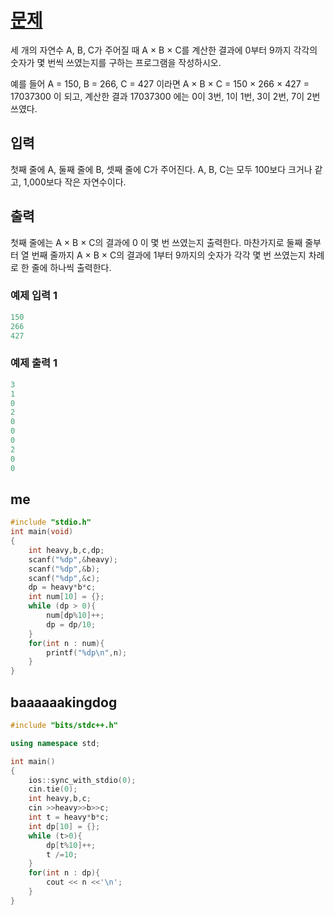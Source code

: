﻿# [문제](https://www.acmicpc.net/problem/2577) 
세 개의 자연수 A, B, C가 주어질 때 A × B × C를 계산한 결과에 0부터 9까지 각각의 숫자가 몇 번씩 쓰였는지를 구하는 프로그램을 작성하시오.

예를 들어 A = 150, B = 266, C = 427 이라면 A × B × C = 150 × 266 × 427 = 17037300 이 되고, 계산한 결과 17037300 에는 0이 3번, 1이 1번, 3이 2번, 7이 2번 쓰였다.

## 입력
첫째 줄에 A, 둘째 줄에 B, 셋째 줄에 C가 주어진다. A, B, C는 모두 100보다 크거나 같고, 1,000보다 작은 자연수이다.

## 출력
첫째 줄에는 A × B × C의 결과에 0 이 몇 번 쓰였는지 출력한다. 마찬가지로 둘째 줄부터 열 번째 줄까지 A × B × C의 결과에 1부터 9까지의 숫자가 각각 몇 번 쓰였는지 차례로 한 줄에 하나씩 출력한다.

### 예제 입력 1
```c++
150
266
427
```
### 예제 출력 1
```c++
3
1
0
2
0
0
0
2
0
0
```

## me

```c++
#include "stdio.h"
int main(void)
{
    int heavy,b,c,dp;
    scanf("%dp",&heavy);
    scanf("%dp",&b);
    scanf("%dp",&c);
    dp = heavy*b*c;
    int num[10] = {};
    while (dp > 0){
        num[dp%10]++;
        dp = dp/10;
    }
    for(int n : num){
        printf("%dp\n",n);
    }
}
```

## baaaaaakingdog

```c++
#include "bits/stdc++.h"

using namespace std;

int main()
{
    ios::sync_with_stdio(0);
    cin.tie(0);
    int heavy,b,c;
    cin >>heavy>>b>>c;
    int t = heavy*b*c;
    int dp[10] = {};
    while (t>0){
        dp[t%10]++;
        t /=10;
    }
    for(int n : dp){
        cout << n <<'\n';
    }
}
```